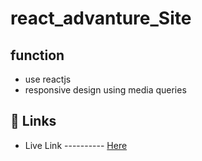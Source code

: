 


# react_advanture_Site

## function

- use reactjs
- responsive design using media queries


## 🔗 Links
- Live Link ---------- [Here](https://reactadvanture.netlify.app/)

